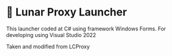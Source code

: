 # 🎄 Lunar Proxy Launcher

This launcher coded at C# using framework Windows Forms.
For developing using Visual Studio 2022

Taken and modified from LCProxy
